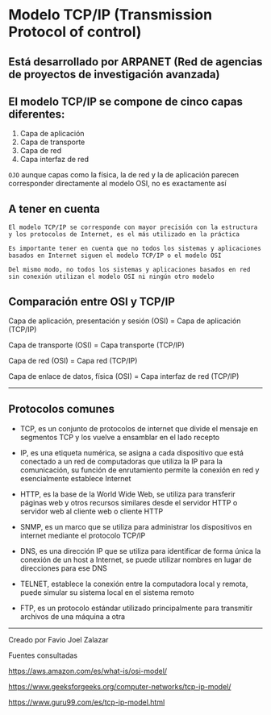 # Modelo TCP/IP (Transmission Protocol of control)

## Está desarrollado por ARPANET (Red de agencias de proyectos de investigación avanzada)

## El modelo TCP/IP se compone de cinco capas diferentes:

1. Capa de aplicación
2. Capa de transporte
3. Capa de red
4. Capa interfaz de red

`OJO` aunque capas como la física, la de red y la de aplicación parecen corresponder directamente al modelo OSI, no es exactamente así

## A tener en cuenta

```
El modelo TCP/IP se corresponde con mayor precisión con la estructura y los protocolos de Internet, es el más utilizado en la práctica

Es importante tener en cuenta que no todos los sistemas y aplicaciones basados en Internet siguen el modelo TCP/IP o el modelo OSI

Del mismo modo, no todos los sistemas y aplicaciones basados en red sin conexión utilizan el modelo OSI ni ningún otro modelo
```

## Comparación entre OSI y TCP/IP

Capa de aplicación, presentación y sesión (OSI) = Capa de aplicación (TCP/IP)

Capa de transporte (OSI) = Capa transporte (TCP/IP)

Capa de red (OSI) = Capa red (TCP/IP)

Capa de enlace de datos, física (OSI) = Capa interfaz de red (TCP/IP)

---

## Protocolos comunes

-  TCP, es un conjunto de protocolos de internet que divide el mensaje en segmentos TCP y los vuelve a ensamblar en el lado recepto

-  IP, es una etiqueta numérica, se asigna a cada dispositivo que está conectado a un red de computadoras que utiliza la IP para la comunicación, su función de enrutamiento permite la conexión en red y esencialmente establece Internet

-  HTTP, es la base de la World Wide Web, se utiliza para transferir páginas web y otros recursos similares desde el servidor HTTP o servidor web al cliente web o cliente HTTP

-  SNMP, es un marco que se utiliza para administrar los dispositivos en internet mediante el protocolo TCP/IP

-  DNS, es una dirección IP que se utiliza para identificar de forma única la conexión de un host a Internet, se puede utilizar nombres en lugar de direcciones para ese DNS

- TELNET, establece la conexión entre la computadora local y remota, puede simular su sistema local en el sistema remoto

- FTP, es un protocolo estándar utilizado principalmente para transmitir archivos de una máquina a otra

---

Creado por Favio Joel Zalazar

Fuentes consultadas

https://aws.amazon.com/es/what-is/osi-model/

https://www.geeksforgeeks.org/computer-networks/tcp-ip-model/

https://www.guru99.com/es/tcp-ip-model.html
